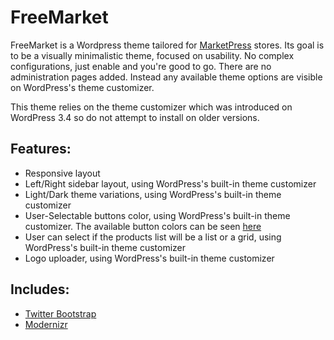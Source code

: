 FreeMarket
==========

FreeMarket is a Wordpress theme tailored for [MarketPress](http://premium.wpmudev.org/project/e-commerce/) stores.
Its goal is to be a visually minimalistic theme, focused on usability. No complex configurations, just enable and you're good to go.
There are no administration pages added. Instead any available theme options are visible on WordPress's theme customizer.

This theme relies on the theme customizer which was introduced on WordPress 3.4 so do not attempt to install on older versions. 

Features:
---------

* Responsive layout
* Left/Right sidebar layout, using WordPress's built-in theme customizer
* Light/Dark theme variations, using WordPress's built-in theme customizer
* User-Selectable buttons color, using WordPress's built-in theme customizer. The available button colors can be seen [here](http://twitter.github.com/bootstrap/base-css.html#buttons)
* User can select if the products list will be a list or a grid, using WordPress's built-in theme customizer
* Logo uploader, using WordPress's built-in theme customizer

Includes:
---------

* [Twitter Bootstrap](http://twitter.github.com/bootstrap/)
* [Modernizr](http://modernizr.com/)
